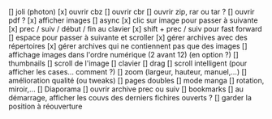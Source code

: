 [] joli (photon)
[x] ouvrir cbz
[] ouvrir cbr
[] ouvrir zip, rar ou tar ?
[] ouvrir pdf ?
[x] afficher images
[] async
[x] clic sur image pour passer à suivante
[x] prec / suiv / début / fin au clavier
[x] shift + prec / suiv pour fast forward
[] espace pour passer à suivante et scroller
[x] gérer archives avec des répertoires
[x] gérer archives qui ne contiennent pas que des images
[] affichage images dans l'ordre numérique (2 avant 12) (en option ?)
[] thumbnails
[] scroll de l'image
    [] clavier
    [] drag
[] scroll intelligent (pour afficher les cases... comment ?)
[] zoom (largeur, hauteur, manuel,…)
[] amélioration qualité (ou tweaks)
[] pages doubles
    [] mode manga
[] rotation, miroir,…
[] Diaporama
[] ouvrir archive prec ou suiv
[] bookmarks
[] au démarrage, afficher les couvs des derniers fichires ouverts ?
[] garder la position à réouverture